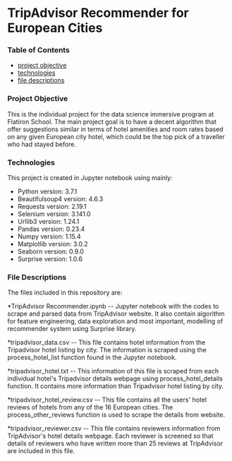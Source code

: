 # TripAdvisor Recommender for European Cities

### Table of Contents
* [project objective](#project-objective)
* [technologies](#technologies)
* [file descriptions](#file-descriptions)


### Project Objective
This is the individual project for the data science immersive program at Flatiron School. The main project goal is to have a decent algorithm that offer suggestions similar in terms of hotel amenities and room rates based on any given European city hotel, which could be the top pick of a traveller who had stayed before.

### Technologies
This project is created in Jupyter notebook using mainly:
* Python version: 3.7.1
* Beautifulsoup4 version: 4.6.3
* Requests version: 2.19.1
* Selenium version: 3.141.0
* Urllib3 version: 1.24.1
* Pandas version: 0.23.4
* Numpy version: 1.15.4
* Matplotlib version: 3.0.2
* Seaborn version: 0.9.0
* Surprise version: 1.0.6

### File Descriptions

The files included in this repository are:

*TripAdvisor Recommender.ipynb -- Jupyter notebook with the codes to scrape and parsed data from TripAdvisor website. It also contain algorithm for feature engineering, data exploration and most important, modelling of recommender system using Surprise library.

*tripadvisor_data.csv -- This file contains hotel information from the Tripadvisor hotel listing by city. The information is scraped using the process_hotel_list function found in the Jupyter notebook.

*tripadvisor_hotel.txt -- This information of this file is scraped from each individual hotel's Tripadvisor details webpage using process_hotel_details function. It contains more information than Tripadvisor hotel listing by city.

*tripadvisor_hotel_review.csv -- This file contains all the users' hotel reviews of hotels from any of the 16 European cities. The process_other_reviews function is used to scrape the details from website.

*tripadvisor_reviewer.csv -- This file contains reviewers information from TripAdvisor's hotel details webpage. Each reviewer is screened so that details of reviewers who have written more than 25 reviews at TripAdvisor are included in this file.

### 

